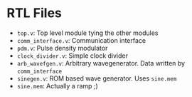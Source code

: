 # RTL Files

* `top.v`: Top level module tying the other modules
* `comm_interface.v`: Communication interface
* `pdm.v`: Pulse density modulator
* `clock_divider.v`: Simple clock divider
* `arb_wavefgen.v`: Arbitrary wavegenerator. Data written by `comm_interface`
* `sinegen.v`: ROM based wave generator. Uses `sine.mem`
* `sine.mem`: Actually a ramp ;)

